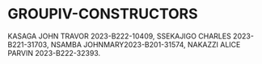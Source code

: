# GROUPIV-CONSTRUCTORS
KASAGA JOHN TRAVOR 2023-B222-10409, SSEKAJIGO CHARLES 2023-B221-31703, NSAMBA JOHNMARY2023-B201-31574, NAKAZZI ALICE PARVIN 2023-B222-32393.
